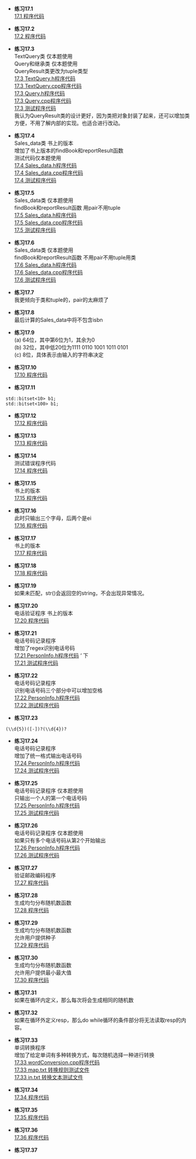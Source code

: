 * **练习17.1**  
[17.1 程序代码](17.1.cpp)  

* **练习17.2**  
[17.2 程序代码](17.2.cpp)  

* **练习17.3**  
TextQuery类 仅本题使用  
Query和继承类 仅本题使用  
QueryResult类更改为tuple类型   
[17.3 TextQuery.h程序代码](17.3/TextQuery.h)  
[17.3 TextQuery.cpp程序代码](17.3/TextQuery.cpp)  
[17.3 Query.h程序代码](17.3/Query.h)  
[17.3 Query.cpp程序代码](17.3/Query.cpp)  
[17.3 测试程序代码](17.3/main.cpp)  
我认为QueryResult类的设计更好，因为类把对象封装了起来，还可以增加类方便，不用了解内部的实现。也适合进行改动。

* **练习17.4**  
Sales_data类 书上的版本  
增加了书上版本的findBook和reportResult函数  
测试代码仅本题使用  
[17.4 Sales_data.h程序代码](17.4/Sales_data.h)  
[17.4 Sales_data.cpp程序代码](17.4/Sales_data.cpp)  
[17.4 测试程序代码](17.4/main.cpp)  

* **练习17.5**  
Sales_data类 仅本题使用  
findBook和reportResult函数 用pair不用tuple  
[17.5 Sales_data.h程序代码](17.5/Sales_data.h)  
[17.5 Sales_data.cpp程序代码](17.5/Sales_data.cpp)  
[17.5 测试程序代码](17.5/main.cpp)  

* **练习17.6**  
Sales_data类 仅本题使用  
findBook和reportResult函数 不用pair不用tuple用类  
[17.6 Sales_data.h程序代码](17.6/Sales_data.h)  
[17.6 Sales_data.cpp程序代码](17.6/Sales_data.cpp)  
[17.6 测试程序代码](17.6/main.cpp)  

* **练习17.7**  
我更倾向于类和tuple的，pair的太麻烦了  

* **练习17.8**  
最后计算的Sales_data中将不包含isbn

* **练习17.9**  
(a) 64位，其中第6位为1，其余为0  
(b) 32位，其中低20位为1111 0110 1001 1011 0101  
(c) 8位，具体表示由输入的字符串决定  

* **练习17.10**  
[17.10 程序代码](17.10.cpp)  

* **练习17.11**  
```
std::bitset<10> b1;
std::bitset<100> b1;
```

* **练习17.12**  
[17.12 程序代码](17.12.cpp)  

* **练习17.13**  
[17.13 程序代码](17.13.cpp)  

* **练习17.14**  
测试错误程序代码  
[17.14 程序代码](17.14.cpp)  

* **练习17.15**  
书上的版本  
[17.15 程序代码](17.15.cpp)  

* **练习17.16**  
此时只输出三个字母，后两个是ei  
[17.16 程序代码](17.16.cpp)  

* **练习17.17**  
书上的版本  
[17.17 程序代码](17.17.cpp)  

* **练习17.18**  
[17.18 程序代码](17.18.cpp)  

* **练习17.19**  
如果未匹配，str()会返回空的string，不会出现异常情况。

* **练习17.20**  
电话验证程序 书上的版本  
[17.20 程序代码](17.20.cpp)  

* **练习17.21**  
电话号码记录程序  
增加了regex识别电话号码  
[17.21 PersonInfo.h程序代码](17.21/PersonInfo.h)  ‘ 下    
[17.21 测试程序代码](17.21/main.cpp)  

* **练习17.22**  
电话号码记录程序  
识别电话号码三个部分中可以增加空格    
[17.22 PersonInfo.h程序代码](17.22/PersonInfo.h)  
[17.22 测试程序代码](17.22/main.cpp)  

* **练习17.23**  
```
(\\d{5})([-])?(\\d{4})?
```

* **练习17.24**  
电话号码记录程序  
增加了统一格式输出电话号码    
[17.24 PersonInfo.h程序代码](17.24/PersonInfo.h)  
[17.24 测试程序代码](17.24/main.cpp)  

* **练习17.25**  
电话号码记录程序 仅本题使用  
只输出一个人的第一个电话号码     
[17.25 PersonInfo.h程序代码](17.25/PersonInfo.h)  
[17.25 测试程序代码](17.25/main.cpp)  

* **练习17.26**  
电话号码记录程序 仅本题使用  
如果只有多个电话号码从第2个开始输出   
[17.26 PersonInfo.h程序代码](17.26/PersonInfo.h)  
[17.26 测试程序代码](17.26/main.cpp)  

* **练习17.27**  
验证邮政编码程序  
[17.27 程序代码](17.27.cpp)  

* **练习17.28**  
生成均匀分布随机数函数  
[17.28 程序代码](17.28.cpp)  

* **练习17.29**  
生成均匀分布随机数函数  
允许用户提供种子    
[17.29 程序代码](17.29.cpp)  

* **练习17.30**  
生成均匀分布随机数函数  
允许用户提供最小最大值     
[17.30 程序代码](17.30.cpp)  

* **练习17.31**  
如果在循环内定义，那么每次将会生成相同的随机数

* **练习17.32**  
如果在循环外定义resp，那么do while循环的条件部分将无法读取resp的内容。

* **练习17.33**  
单词转换程序  
增加了给定单词有多种转换方式，每次随机选择一种进行转换  
[17.33 wordConversion.cpp程序代码](17.33/wordConversion.cpp)  
[17.33 map.txt 转换规则测试文件](17.33/map.txt)  
[17.33 in.txt 转换文本测试文件](17.33/in.txt)  

* **练习17.34**  
[17.34 程序代码](17.34.cpp)  

* **练习17.35**  
[17.35 程序代码](17.35.cpp)  

* **练习17.36**  
[17.36 程序代码](17.36.cpp)  

* **练习17.37**  
